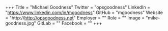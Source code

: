 +++
Title = "Michael Goodness"
Twitter = "opsgoodness"
LinkedIn = "https://www.linkedin.com/in/mgoodness"
GitHub = "mgoodness"
Website = "http://http://opsgoodness.net"
Employer = ""
Role = ""
Image = "mike-goodness.jpg"
GitLab = ""
Facebook = ""
+++
